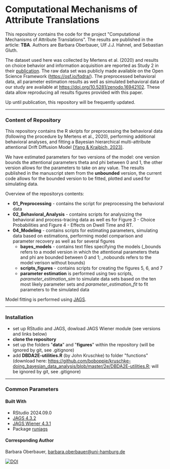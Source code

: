 # Computational Mechanisms of Attribute Translations
This repository contains the code for the project "Computational Mechanisms of Attribute Translations". 
The results are published in the article: **TBA**. 
Authors are Barbara Oberbauer, Ulf J.J. Hahnel, and Sebastian Gluth.

The dataset used here was collected by Mertens et al. (2020) and results on choice behavior and information acquisition are reported as Study 2 in their [publication](https://doi.org/10.1017/S1930297500006896). The raw data set was publicly made available on the Open Science Framework (https://osf.io/fqdra/). The preprocessed behavioral data, all parameter estimation results as well as simulated behavioral data of our study are available at https://doi.org/10.5281/zenodo.16942102. These data allow reproducing all results figures provided with this paper.

Up until publication, this repository will be frequently updated.

----


### Content of Repository
This repository contains the R skripts for preprocessing the behavioral data (following the procedure by Mertens et al., 2020), performing additional behavioral analyses, and fitting a Bayesian hierarchical multi-attribute attentional Drift Diffusion Model [(Yang & Krajbich, 2023)](https://psycnet.apa.org/buy/2022-20750-001). 

We have estimated parameters for two versions of the model: one version bounds the attentional parameters theta and phi between 0 and 1, the other version allows for the parameters to take on any value. The results published in the manuscript stem from the **unbounded** version, the current code allows for the bounded version to be fitted, plotted and used for simulating data.  

Overview of the repositorys contents:
- **01_Preprocessing** - contains the script for preprocessing the behavioral data
- **02_Behavioral_Analysis** - contains scripts for analysizing the behavioral and process-tracing data as well es for Figure 3 - Choice Probabilities and Figure 4 - Effects on Dwell Time and RT. 
- **04_Modeling** - contains scripts for estimating parameters, simulating data based on estimations, performing model comparison and parameter recovery as well as for several figures
    - **bayes_models** - contains text files specifying the models (_bounds refers to a model version in which the attentional parameters theta and phi are bounded between 0 and 1; _nobounds refers to the model verison without bounds)
    - **scripts_figures** - contains scripts for creating the figures 5, 6, and 7
    - **parameter estimation** is performed using two scripts, *parameter_estimation_sim* to simulate data sets based on the ten most likely parameter sets and *parameter_estimation_fit* to fit parameters to the simulated data

Model fitting is performed using [JAGS](https://mcmc-jags.sourceforge.io/). 


---

### Installation

- set up RStudio and JAGS, dowload JAGS Wiener module (see versions and links below)
- **clone the repository** 
- set up the folders "**data**" and "**figures**" within the repository (will be ignored by git, see .gitignore)
- add **DBDA2E-utilities.R** (by John Kruschke) to folder "functions" (download here: https://github.com/boboppie/kruschke-doing_bayesian_data_analysis/blob/master/2e/DBDA2E-utilities.R; will be ignored by git, see .gitignore)


---

### Common Parameters

#### Built With

- RStudio 2024.09.0
- [JAGS 4.3.2](https://mcmc-jags.sourceforge.io/)
- [JAGS Wiener 4.3.1](https://sourceforge.net/projects/jags-wiener/files/Windows/) 
- Package [runjags](https://cran.r-project.org/web/packages/runjags/index.html)

#### Corresponding Author

Barbara Oberbauer, barbara.oberbauer@uni-hamburg.de

[![DOI](https://zenodo.org/badge/DOI/10.5281/zenodo.16962465.svg)](https://doi.org/10.5281/zenodo.16962465)



